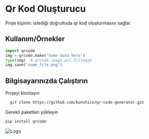 
# Qr Kod Oluşturucu

Proje kişinin: istediği doğrultuda qr kod oluşturmasını sağlar.


## Kullanım/Örnekler

```python
import qrcode
img = qrcode.make('Some data here')
type(img)  # qrcode.image.pil.PilImage
img.save("some_file.png")
```

  
## Bilgisayarınızda Çalıştırın

Projeyi klonlayın

```bash
  git clone https://github.com/bunshiin/qr-code-generator.git
```



Gerekli paketleri yükleyin

```bash
pip install qrcode
```



  
![Logo](https://upload.wikimedia.org/wikipedia/commons/thumb/c/c3/Python-logo-notext.svg/1869px-Python-logo-notext.svg.png)

    
